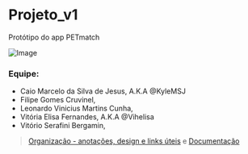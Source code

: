 # Projeto_v1
Protótipo do app PETmatch

![Image](https://user-images.githubusercontent.com/72525167/200692166-bb69d693-50c5-4070-8d01-55339a004cdc.png)
### Equipe:

- Caio Marcelo da Silva de Jesus, A.K.A @KyleMSJ 
- Filipe Gomes Cruvinel,
- Leonardo Vinicius Martins Cunha,
- Vitória Elisa Fernandes, A.K.A @Vihelisa
- Vitório Serafini Bergamin, 




> [Organização - anotações, design e links úteis](https://bit.ly/Notion_ProjetoMobile) e
> [Documentação](https://bit.ly/Documentacao_ProjetoMobile)
